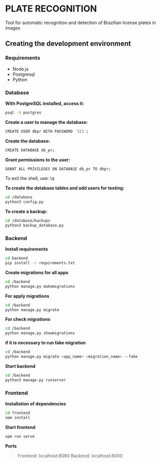 # PLATE RECOGNITION

Tool for automatic recognition and detection of Brazilian license plates in images

## Creating the development environment

### Requirements

- Node.js
- Postgresql
- Python

### Database

**With PostgreSQL installed, access it:**

```sh
psql -U postgres
```

**Create a user to manage the database:**

```sh
CREATE USER dbpr WITH PASSWORD '321';
```

**Create the database:**

```sh
CREATE DATABASE db_pr;
```

**Grant permissions to the user:**

```sh
GRANT ALL PRIVILEGES ON DATABASE db_pr TO dbpr;
```

To exit the shell, use: \q

**To create the database tables and add users for testing:**

```sh
cd /database
python3 config.py
```

**To create a backup:**

```sh
cd /database/backups
python3 backup_database.py
```

### Backend

**Install requirements**

```sh
cd backend
pip install -r requirements.txt
```

**Create migrations for all apps**

```sh
cd /backend
python manage.py makemigrations
```

**For apply migrations**

```sh
cd /backend
python manage.py migrate
```

**For check migrations**

```sh
cd /backend
python manage.py showmigrations
```

**if it is necessary to run fake migration**

```sh
cd /backend
python manage.py migrate <app_name> <migration_name> --fake
```

**Start backend**

```sh
cd /backend
python3 manage.py runserver
```

### Frontend

**Installation of dependencies**

```sh
cd frontend
npm install
```

**Start frontend**

```sh
npm run serve
```

**Ports**

> Frontend: localhost:8080
> Backend: localhost:8000
